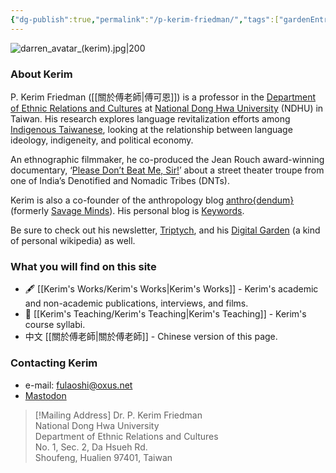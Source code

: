 ```yaml
---
{"dg-publish":true,"permalink":"/p-kerim-friedman/","tags":["gardenEntry"]}
---
```



![darren_avatar_(kerim).jpg|200](/img/user/_media/darren_avatar_(kerim).jpg)
### About Kerim
P. Kerim Friedman ([[關於傅老師\|傅可恩]]) is a professor in the [Department of Ethnic Relations and Cultures](https://rc025.ndhu.edu.tw/?Lang=en) at [National Dong Hwa University](https://epage.ndhu.edu.tw/bin/home.php?Lang=en) (NDHU) in Taiwan. His research explores language revitalization efforts among [Indigenous Taiwanese](https://en.wikipedia.org/wiki/Taiwanese_indigenous_peoples), looking at the relationship between language ideology, indigeneity, and political economy.

An ethnographic filmmaker, he co-produced the Jean Rouch award-winning documentary, ‘[Please Don’t Beat Me, Sir!](https://pleasedontbeatmesir.fournineandahalf.com/)’ about a street theater troupe from one of India’s Denotified and Nomadic Tribes (DNTs).

Kerim is also a co-founder of the anthropology blog [anthro{dendum}](https://anthrodendum.org/) (formerly [Savage Minds](https://savageminds.org/)). His personal blog is [Keywords](https://keywords.oxus.net/). 

Be sure to check out his newsletter, [Triptych](https://triptych.oxus.net), and his [Digital Garden](https:://garden.oxus.net) (a kind of personal wikipedia) as well.
### What you will find on this site
- 🖋 [[Kerim's Works/Kerim's Works\|Kerim's Works]] - Kerim's academic and non-academic publications, interviews, and films.
 - 📓 [[Kerim's Teaching/Kerim's Teaching\|Kerim's Teaching]] - Kerim's course syllabi.
- 中文 [[關於傅老師\|關於傅老師]] - Chinese version of this page.
### Contacting Kerim
- e-mail: fulaoshi@oxus.net
- [Mastodon](https://zirk.us/@kerim)

>[!Mailing Address]
>Dr. P. Kerim Friedman  
>National Dong Hwa University  
>Department of Ethnic Relations and Cultures  
>No. 1, Sec. 2, Da Hsueh Rd.  
>Shoufeng, Hualien 97401, Taiwan  